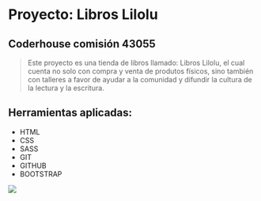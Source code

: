 # Proyecto: Libros Lilolu

## Coderhouse comisión 43055

> Este proyecto es una tienda de libros llamado: Libros Lilolu, el cual cuenta no solo con compra y venta de produtos físicos, sino también con talleres a favor de ayudar a la comunidad y difundir la cultura de la lectura y la escritura.

## Herramientas aplicadas:

- HTML
- CSS
- SASS
- GIT
- GITHUB
- BOOTSTRAP

[![](https://images.unsplash.com/photo-1575220352017-e7e9536b1d37?ixlib=rb-4.0.3&ixid=M3wxMjA3fDB8MHxwaG90by1wYWdlfHx8fGVufDB8fHx8fA%3D%3D&auto=format&fit=crop&w=1974&q=80)](https://images.unsplash.com/photo-1575220352017-e7e9536b1d37?ixlib=rb-4.0.3&ixid=M3wxMjA3fDB8MHxwaG90by1wYWdlfHx8fGVufDB8fHx8fA%3D%3D&auto=format&fit=crop&w=1974&q=80)